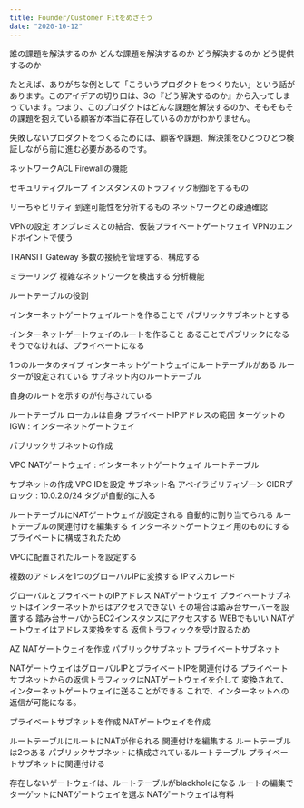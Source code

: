 ```yaml
---
title: Founder/Customer Fitをめざそう
date: "2020-10-12"
---
```



誰の課題を解決するのか
どんな課題を解決するのか
どう解決するのか
どう提供するのか

たとえば、ありがちな例として「こういうプロダクトをつくりたい」という話があります。このアイデアの切り口は、3の『どう解決するのか』から入ってしまっています。つまり、このプロダクトはどんな課題を解決するのか、そもそもその課題を抱えている顧客が本当に存在しているのかがわかりません。

失敗しないプロダクトをつくるためには、顧客や課題、解決策をひとつひとつ検証しながら前に進む必要があるのです。




ネットワークACL
Firewallの機能


セキュリティグループ
インスタンスのトラフィック制御をするもの

リーちゃビリティ
到達可能性を分析するもの
ネットワークとの疎通確認

VPNの設定
オンプレミスとの結合、仮装プライベートゲートウェイ
VPNのエンドポイントで使う

TRANSIT Gateway
多数の接続を管理する、構成する

ミラーリング
複雑なネットワークを検出する
分析機能

ルートテーブルの役割

インターネットゲートウェイルートを作ることで
パブリックサブネットとする

インターネットゲートウェイのルートを作ること
あることでパブリックになる
そうでなければ、プライベートになる

1つのルータのタイプ
インターネットゲートウェイにルートテーブルがある
ルーターが設定されている
サブネット内のルートテーブル

自身のルートを示すのが付与されている

ルートテーブル
ローカルは自身
プライベートIPアドレスの範囲
ターゲットのIGW : インターネットゲートウェイ

パブリックサブネットの作成

VPC
NATゲートウェイ : 
インターネットゲートウェイ
ルートテーブル

サブネットの作成
VPC IDを設定
サブネット名
アベイラビリティゾーン
CIDRブロック : 10.0.2.0/24
タグが自動的に入る


ルートテーブルにNATゲートウェイが設定される
自動的に割り当てられる
ルートテーブルの関連付けを編集する
インターネットゲートウェイ用のものにする
プライベートに構成されたため

VPCに配置されたルートを設定する

複数のアドレスを1つのグローバルIPに変換する
IPマスカレード

グローバルとプライベートのIPアドレス
NATゲートウェイ
プライベートサブネットはインターネットからはアクセスできない
その場合は踏み台サーバーを設置する
踏み台サーバからEC2インスタンスにアクセスする
WEBでもいい
NATゲートウェイはアドレス変換をする
返信トラフィックを受け取るため

AZ
NATゲートウェイを作成
パブリックサブネット
プライベートサブネット


NATゲートウェイはグローバルIPとプライベートIPを関連付ける
プライベートサブネットからの返信トラフィックはNATゲートウェイを介して
変換されて、インターネットゲートウェイに送ることができる
これで、インターネットへの返信が可能になる。

プライベートサブネットを作成
NATゲートウェイを作成

ルートテーブルにルートにNATが作られる
関連付けを編集する
ルートテーブルは2つある
パブリックサブネットに構成されているルートテーブル
プライベートサブネットに関連付ける

存在しないゲートウェイは、ルートテーブルがblackholeになる
ルートの編集でターゲットにNATゲートウェイを選ぶ
NATゲートウェイは有料



